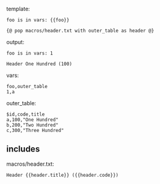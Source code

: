 template:

```
foo is in vars: {{foo}}

{@ pop macros/header.txt with outer_table as header @}
```

output:

```
foo is in vars: 1

Header One Hundred (100)
```

vars:

```
foo,outer_table
1,a
```

outer_table:

```
$id,code,title
a,100,"One Hundred"
b,200,"Two Hundred"
c,300,"Three Hundred"
```

## includes

macros/header.txt:

```
Header {{header.title}} ({{header.code}})
```

